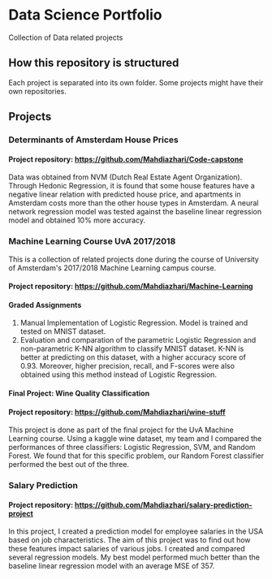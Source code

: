 # Data Science Portfolio
Collection of Data related projects

## How this repository is structured
Each project is separated into its own folder. Some projects might have their own repositories. 

## Projects

### Determinants of Amsterdam House Prices
#### Project repository: https://github.com/Mahdiazhari/Code-capstone 
Data was obtained from NVM (Dutch Real Estate Agent Organization). Through Hedonic Regression, it is found that some house features have a negative linear relation with predicted house price, and apartments in Amsterdam costs more than the other house types in Amsterdam. A neural network regression model was tested against the baseline linear regression model and obtained 10% more accuracy.

### Machine Learning Course UvA 2017/2018
This is a collection of related projects done during the course of University of Amsterdam's 2017/2018 Machine Learning campus course.
#### Project repository: https://github.com/Mahdiazhari/Machine-Learning
#### Graded Assignments
  1. Manual Implementation of Logistic Regression. Model is trained and tested on MNIST dataset.
  2. Evaluation and comparation of the parametric Logistic Regression and non-parametric K-NN algorithm to classify MNIST dataset. K-NN is better at predicting on this dataset, with a higher accuracy score of 0.93. Moreover, higher precision, recall, and F-scores were also obtained using this method instead of Logistic Regression. 
  
#### Final Project: Wine Quality Classification 
#### Project repository: https://github.com/Mahdiazhari/wine-stuff
This project is done as part of the final project for the UvA Machine Learning course. Using a kaggle wine dataset, my team and I compared the performances of three classifiers: Logistic Regression, SVM, and Random Forest. We found that for this specific problem, our Random Forest classifier performed the best out of the three.


### Salary Prediction
#### Project repository: https://github.com/Mahdiazhari/salary-prediction-project
In this project, I created a prediction model for employee salaries in the USA based on job characteristics. The aim of this project was to find out how these features impact salaries of various jobs. I created and compared several regression models. My best model performed much better than the baseline linear regression model with an average MSE of 357.
